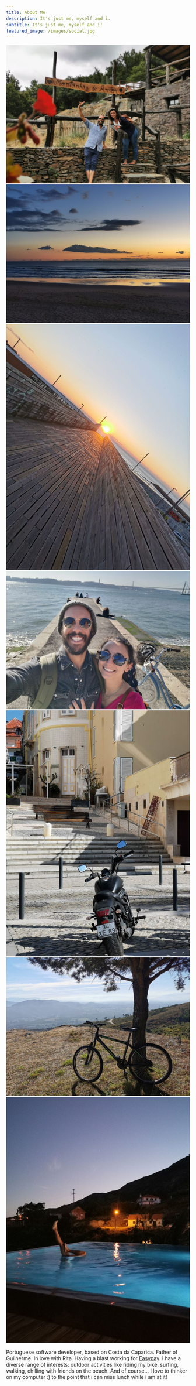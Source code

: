 ```yaml
---
title: About Me
description: It's just me, myself and i.
subtitle: It's just me, myself and i!
featured_image: /images/social.jpg
---
```


<div class="gallery" data-columns="3">
	<img src="/images/personal/seomis_e_rita.jpeg">
	<img src="/images/personal/photo1.jpg">
	<img src="/images/personal/photo2.jpg">
	<img src="/images/personal/photo3.jpg">
	<img src="/images/personal/photo4.jpg">
	<img src="/images/personal/photo5.jpg">
	<img src="/images/personal/photo6.jpg">
</div>


Portuguese software developer, based on Costa da Caparica. Father of Guilherme. In love with Rita. Having a blast working for [Easypay](https://www.easypay.pt/en). I have a diverse range of interests: outdoor activities like riding my bike, surfing, walking, chilling with friends on the beach. And of course... I love to thinker on my computer :) to the point that i can miss lunch while i am at it!
